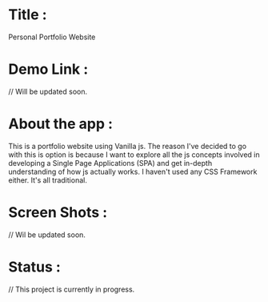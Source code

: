 # Title :

Personal Portfolio Website

# Demo Link :

// Will be updated soon.

# About the app :

This is a portfolio website using Vanilla js. The reason I've decided to go with this is option is because I want to explore all the js
concepts involved in developing a Single Page Applications (SPA) and get in-depth understanding of how js actually works. I haven't used any CSS Framework either. It's all traditional.

# Screen Shots :

// Wil be updated soon.

# Status :

// This project is currently in progress.
